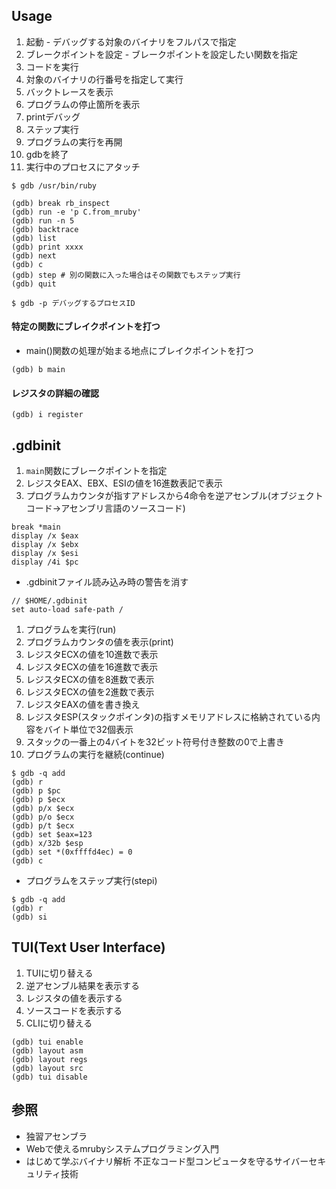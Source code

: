 ## Usage
1. 起動 - デバッグする対象のバイナリをフルパスで指定
2. ブレークポイントを設定 - ブレークポイントを設定したい関数を指定
3. コードを実行
4. 対象のバイナリの行番号を指定して実行
5. バックトレースを表示
6. プログラムの停止箇所を表示
7. printデバッグ
8. ステップ実行
9. プログラムの実行を再開
10. gdbを終了
10. 実行中のプロセスにアタッチ
```
$ gdb /usr/bin/ruby

(gdb) break rb_inspect
(gdb) run -e 'p C.from_mruby'
(gdb) run -n 5
(gdb) backtrace
(gdb) list
(gdb) print xxxx
(gdb) next
(gdb) c
(gdb) step # 別の関数に入った場合はその関数でもステップ実行
(gdb) quit

$ gdb -p デバッグするプロセスID
```

#### 特定の関数にブレイクポイントを打つ
- main()関数の処理が始まる地点にブレイクポイントを打つ

```
(gdb) b main
```

#### レジスタの詳細の確認
```
(gdb) i register
```

## .gdbinit
1. `main`関数にブレークポイントを指定
2. レジスタEAX、EBX、ESIの値を16進数表記で表示
3. プログラムカウンタが指すアドレスから4命令を逆アセンブル(オブジェクトコード->アセンブリ言語のソースコード)
```
break *main
display /x $eax
display /x $ebx
display /x $esi
display /4i $pc
```

- .gdbinitファイル読み込み時の警告を消す
```
// $HOME/.gdbinit
set auto-load safe-path /
```

1. プログラムを実行(run)
2. プログラムカウンタの値を表示(print)
3. レジスタECXの値を10進数で表示
4. レジスタECXの値を16進数で表示
5. レジスタECXの値を8進数で表示
6. レジスタECXの値を2進数で表示
7. レジスタEAXの値を書き換え
8. レジスタESP(スタックポインタ)の指すメモリアドレスに格納されている内容をバイト単位で32個表示
9. スタックの一番上の4バイトを32ビット符号付き整数の0で上書き
10. プログラムの実行を継続(continue)
```
$ gdb -q add
(gdb) r
(gdb) p $pc
(gdb) p $ecx
(gdb) p/x $ecx
(gdb) p/o $ecx
(gdb) p/t $ecx
(gdb) set $eax=123
(gdb) x/32b $esp
(gdb) set *(0xffffd4ec) = 0
(gdb) c
```

- プログラムをステップ実行(stepi)
```
$ gdb -q add
(gdb) r
(gdb) si
```

## TUI(Text User Interface)
1. TUIに切り替える
2. 逆アセンブル結果を表示する
3. レジスタの値を表示する
4. ソースコードを表示する
5. CLIに切り替える
```
(gdb) tui enable
(gdb) layout asm
(gdb) layout regs
(gdb) layout src
(gdb) tui disable
```

## 参照
- 独習アセンブラ
- Webで使えるmrubyシステムプログラミング入門
- はじめて学ぶバイナリ解析 不正なコード型コンピュータを守るサイバーセキュリティ技術
